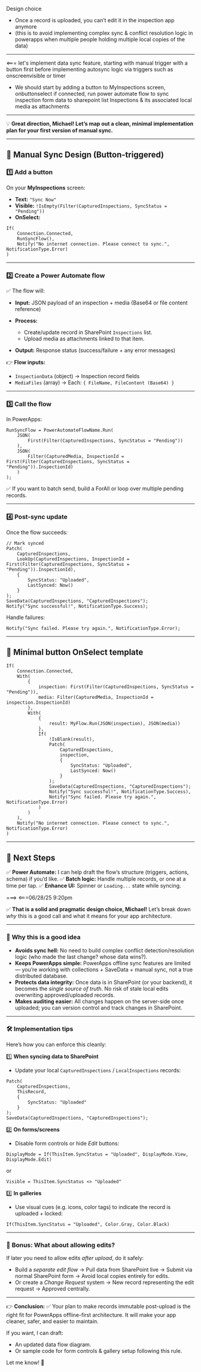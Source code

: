Design choice
- Once a record is uploaded, you can’t edit it in the inspection app anymore
- (this is to avoid implementing complex sync & conflict resolution logic in powerapps when multiple people holding multiple local copies of the data)

---

<===
let's implement data sync feature, starting with manual trigger with a button first before implementing autosync logic via triggers such as onscreenvisible or timer
- We should start by adding a button to MyInspections screen, onbuttonselect if connected, run power automate flow to sync inspection form data to sharepoint list Inspections & its associated local media as attachments

---
💡 **Great direction, Michael! Let’s map out a clean, minimal implementation plan for your first version of manual sync.**

---

## 🚀 **Manual Sync Design (Button-triggered)**

### 1️⃣ **Add a button**

On your **MyInspections** screen:

* **Text:** `"Sync Now"`
* **Visible:** `!IsEmpty(Filter(CapturedInspections, SyncStatus = "Pending"))`
* **OnSelect:**

```powerapps
If(
    Connection.Connected,
    RunSyncFlow(),
    Notify("No internet connection. Please connect to sync.", NotificationType.Error)
)
```

---

### 2️⃣ **Create a Power Automate flow**

✅ The flow will:

* **Input:** JSON payload of an inspection + media (Base64 or file content reference)
* **Process:**

  * Create/update record in SharePoint `Inspections` list.
  * Upload media as attachments linked to that item.
* **Output:** Response status (success/failure + any error messages)

👉 **Flow inputs:**

* `InspectionData` (object) → Inspection record fields
* `MediaFiles` (array) → Each: `{ FileName, FileContent (Base64) }`

---

### 3️⃣ **Call the flow**

In PowerApps:

```powerapps
RunSyncFlow = PowerAutomateFlowName.Run(
    JSON(
        First(Filter(CapturedInspections, SyncStatus = "Pending"))
    ),
    JSON(
        Filter(CapturedMedia, InspectionId = First(Filter(CapturedInspections, SyncStatus = "Pending")).InspectionId)
    )
);
```

✅ If you want to batch send, build a ForAll or loop over multiple pending records.

---

### 4️⃣ **Post-sync update**

Once the flow succeeds:

```powerapps
// Mark synced
Patch(
    CapturedInspections,
    LookUp(CapturedInspections, InspectionId = First(Filter(CapturedInspections, SyncStatus = "Pending")).InspectionId),
    {
        SyncStatus: "Uploaded",
        LastSynced: Now()
    }
);
SaveData(CapturedInspections, "CapturedInspections");
Notify("Sync successful!", NotificationType.Success);
```

Handle failures:

```powerapps
Notify("Sync failed. Please try again.", NotificationType.Error);
```

---

## 📝 **Minimal button OnSelect template**

```powerapps
If(
    Connection.Connected,
    With(
        {
            inspection: First(Filter(CapturedInspections, SyncStatus = "Pending")),
            media: Filter(CapturedMedia, InspectionId = inspection.InspectionId)
        },
        With(
            {
                result: MyFlow.Run(JSON(inspection), JSON(media))
            },
            If(
                !IsBlank(result),
                Patch(
                    CapturedInspections,
                    inspection,
                    {
                        SyncStatus: "Uploaded",
                        LastSynced: Now()
                    }
                );
                SaveData(CapturedInspections, "CapturedInspections");
                Notify("Sync successful!", NotificationType.Success),
                Notify("Sync failed. Please try again.", NotificationType.Error)
            )
        )
    ),
    Notify("No internet connection. Please connect to sync.", NotificationType.Error)
)
```

---

## 🔑 **Next Steps**

✅ **Power Automate:** I can help draft the flow’s structure (triggers, actions, schema) if you’d like.
✅ **Batch logic:** Handle multiple records, or one at a time per tap.
✅ **Enhance UI:** Spinner or `Loading...` state while syncing.


===>
<===06/28/25 9:20pm

✅ **That is a solid and pragmatic design choice, Michael!**
Let’s break down *why* this is a good call and what it means for your app architecture.

---

### 🎯 **Why this is a good idea**

* **Avoids sync hell:** No need to build complex conflict detection/resolution logic (who made the last change? whose data wins?).
* **Keeps PowerApps simple:** PowerApps offline sync features are limited — you’re working with collections + SaveData + manual sync, not a true distributed database.
* **Protects data integrity:** Once data is in SharePoint (or your backend), it becomes the *single source of truth*. No risk of stale local edits overwriting approved/uploaded records.
* **Makes auditing easier:** All changes happen on the server-side once uploaded; you can version control and track changes in SharePoint.

---

### 🛠 **Implementation tips**

Here’s how you can enforce this cleanly:

1️⃣ **When syncing data to SharePoint**

* Update your local `CapturedInspections` / `LocalInspections` records:

```powerapps
Patch(
    CapturedInspections,
    ThisRecord,
    {
        SyncStatus: "Uploaded"
    }
);
SaveData(CapturedInspections, "CapturedInspections");
```

2️⃣ **On forms/screens**

* Disable form controls or hide *Edit* buttons:

```powerapps
DisplayMode = If(ThisItem.SyncStatus = "Uploaded", DisplayMode.View, DisplayMode.Edit)
```

or

```powerapps
Visible = ThisItem.SyncStatus <> "Uploaded"
```

3️⃣ **In galleries**

* Use visual cues (e.g. icons, color tags) to indicate the record is uploaded + locked:

```powerapps
If(ThisItem.SyncStatus = "Uploaded", Color.Gray, Color.Black)
```

---

### 🌟 **Bonus: What about allowing edits?**

If later you need to allow edits *after upload*, do it safely:

* Build a *separate edit flow* → Pull data from SharePoint live → Submit via normal SharePoint form → Avoid local copies entirely for edits.
* Or create a *Change Request* system → New record representing the edit request → Approved centrally.

---

👉 **Conclusion:**
✅ Your plan to make records immutable post-upload is the right fit for PowerApps offline-first architecture. It will make your app cleaner, safer, and easier to maintain.

If you want, I can draft:

* An updated data flow diagram.
* Or sample code for form controls & gallery setup following this rule.

Let me know! 🚀
